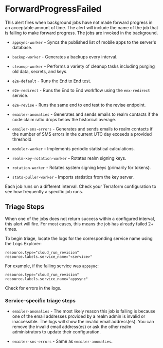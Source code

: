 # ForwardProgressFailed

This alert fires when background jobs have not made forward progress in an acceptable amount of time. The alert will include the name of the job that is failing to make forward progress. The jobs are invoked in the background.

- `appsync-worker` - Syncs the published list of mobile apps to the server's database.

- `backup-worker` - Generates a backups every interval.

- `cleanup-worker` - Performs a variety of cleanup tasks including purging old data, secrets, and keys.

- `e2e-default` - Runs the [End to End test](../../../../cmd/e2e-runner/main.go).

- `e2e-redirect` - Runs the End to End workflow using the `enx-redirect` service.

- `e2e-revise` - Runs the same end to end test to the revise endpoint.

- `emailer-anomalies` - Generates and sends emails to realm contacts if the code claim ratio drops below the historical average.

- `emailer-sms-errors` - Generates and sends emails to realm contacts if the number of SMS errors in the current UTC day exceeds a provided threshold.

- `modeler-worker` - Implements periodic statistical calculations.

- `realm-key-rotation-worker` - Rotates realm signing keys.

- `rotation-worker` - Rotates system signing keys (primarily for tokens).

- `stats-puller-worker` - Imports statistics from the key server.

Each job runs on a different interval. Check your Terraform configuration to see how frequently a specific job runs.

## Triage Steps

When one of the jobs does not return success within a configured interval, this alert will fire. For most cases, this means the job has already failed 2+ times.

To begin triage, locate the logs for the corresponding service name using the Logs Explorer:

```text
resource.type="cloud_run_revision"
resource.labels.service_name="<service>"
```

For example, if the failing service was `appsync`:

```text
resource.type="cloud_run_revision"
resource.labels.service_name="appsync"
```

Check for errors in the logs.

### Service-specific triage steps

- `emailer-anomalies` - The most likely reason this job is failing is because one of the email addresses provided by a realm admin is invalid or inaccessible. The logs will show the invalid email address(es). You can remove the invalid email address(es) or ask the other realm administrators to update their configuration.

- `emailer-sms-errors` - Same as `emailer-anomalies`.
